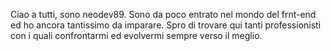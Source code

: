 Ciao a  tutti, sono neodev89.
Sono da poco entrato nel mondo  del frnt-end ed ho ancora tantissimo da imparare.
Spro di trovare qui tanti professionisti con i quali confrontarmi  ed evolvermi sempre verso il meglio.
